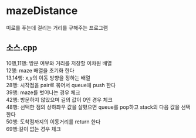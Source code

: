 # mazeDistance
미로를 푸는데 걸리는 거리를 구해주는 프로그램

## 소스.cpp
10행,11행: 방문 여부와 거리를 저장할 이차원 배열<br>
12행: maze 배열을 초기화 한다<br>
13,14행: x,y의 이동 방향을 정하는 배열<br>
28행: 시작점을 pair로 묶어서 queue에 push 한다<br>
39행: maze를 벗어나는 경우 체크<br>
42행: 방문하지 않았으며 길의 값이 0인 경우 체크<br>
48행: 선택한 점의 상하좌우 값을 살폈으면 queue를 pop하고 stack의 다음 값을 선택한다<br>
50행: 도착점까지의 이동거리를 return 한다<br>
69행:길이 없는 경우 체크
